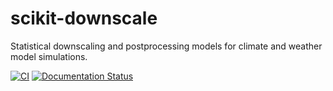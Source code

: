# scikit-downscale

Statistical downscaling and postprocessing models for climate and weather
model simulations.

[![CI](https://github.com/jhamman/scikit-downscale/workflows/CI/badge.svg)](https://github.com/jhamman/scikit-downscale/actions?query=workflow%3ACI+branch%3Amaster+) [![Documentation Status](https://readthedocs.org/projects/scikit-downscale/badge/?version=latest)](https://scikit-downscale.readthedocs.io/en/latest/?badge=latest)
